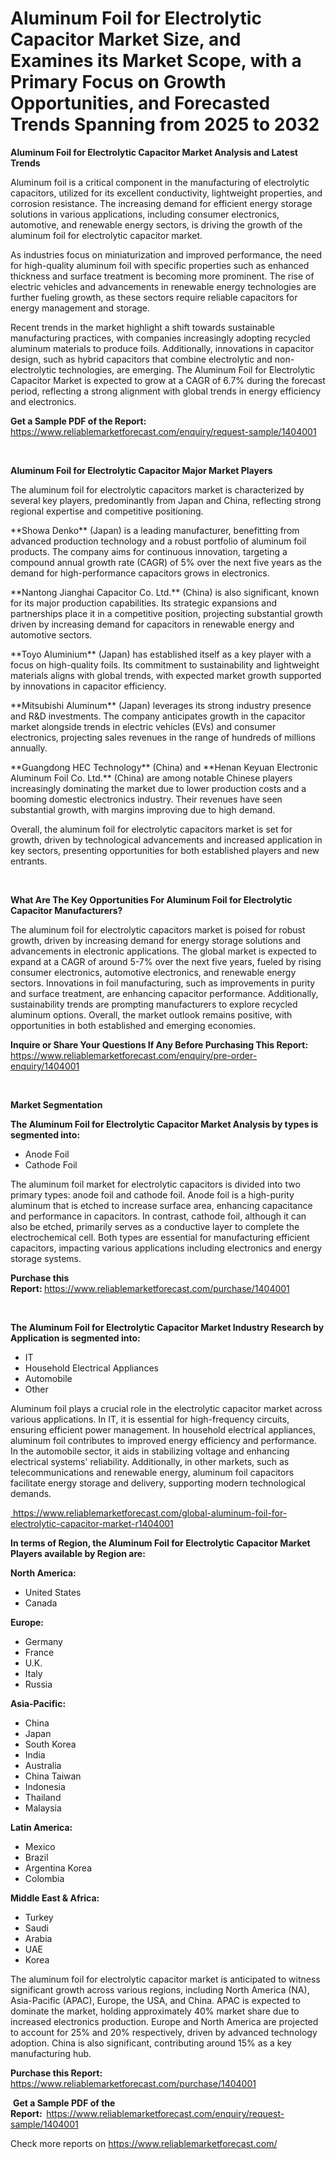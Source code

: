 <p><h1>Aluminum Foil for Electrolytic Capacitor Market Size, and Examines its Market Scope, with a Primary Focus on Growth Opportunities, and Forecasted Trends Spanning from 2025 to 2032</h1></p><p><strong>Aluminum Foil for Electrolytic Capacitor Market Analysis and Latest Trends</strong></p>
<p><p>Aluminum foil is a critical component in the manufacturing of electrolytic capacitors, utilized for its excellent conductivity, lightweight properties, and corrosion resistance. The increasing demand for efficient energy storage solutions in various applications, including consumer electronics, automotive, and renewable energy sectors, is driving the growth of the aluminum foil for electrolytic capacitor market. </p><p>As industries focus on miniaturization and improved performance, the need for high-quality aluminum foil with specific properties such as enhanced thickness and surface treatment is becoming more prominent. The rise of electric vehicles and advancements in renewable energy technologies are further fueling growth, as these sectors require reliable capacitors for energy management and storage.</p><p>Recent trends in the market highlight a shift towards sustainable manufacturing practices, with companies increasingly adopting recycled aluminum materials to produce foils. Additionally, innovations in capacitor design, such as hybrid capacitors that combine electrolytic and non-electrolytic technologies, are emerging. The Aluminum Foil for Electrolytic Capacitor Market is expected to grow at a CAGR of 6.7% during the forecast period, reflecting a strong alignment with global trends in energy efficiency and electronics.</p></p>
<p><strong>Get a Sample PDF of the Report:&nbsp;</strong> <a href="https://www.reliablemarketforecast.com/enquiry/request-sample/1404001?utm_campaign=3069&utm_medium=2&utm_source=Github&utm_content=ia&utm_term=28032025&utm_id=aluminum-foil-for-electrolytic-capacitor">https://www.reliablemarketforecast.com/enquiry/request-sample/1404001</a></p>
<p>&nbsp;</p>
<p><strong>Aluminum Foil for Electrolytic Capacitor Major Market Players</strong></p>
<p><p>The aluminum foil for electrolytic capacitors market is characterized by several key players, predominantly from Japan and China, reflecting strong regional expertise and competitive positioning. </p><p>**Showa Denko** (Japan) is a leading manufacturer, benefitting from advanced production technology and a robust portfolio of aluminum foil products. The company aims for continuous innovation, targeting a compound annual growth rate (CAGR) of 5% over the next five years as the demand for high-performance capacitors grows in electronics.</p><p>**Nantong Jianghai Capacitor Co. Ltd.** (China) is also significant, known for its major production capabilities. Its strategic expansions and partnerships place it in a competitive position, projecting substantial growth driven by increasing demand for capacitors in renewable energy and automotive sectors.</p><p>**Toyo Aluminium** (Japan) has established itself as a key player with a focus on high-quality foils. Its commitment to sustainability and lightweight materials aligns with global trends, with expected market growth supported by innovations in capacitor efficiency.</p><p>**Mitsubishi Aluminum** (Japan) leverages its strong industry presence and R&D investments. The company anticipates growth in the capacitor market alongside trends in electric vehicles (EVs) and consumer electronics, projecting sales revenues in the range of hundreds of millions annually.</p><p>**Guangdong HEC Technology** (China) and **Henan Keyuan Electronic Aluminum Foil Co. Ltd.** (China) are among notable Chinese players increasingly dominating the market due to lower production costs and a booming domestic electronics industry. Their revenues have seen substantial growth, with margins improving due to high demand.</p><p>Overall, the aluminum foil for electrolytic capacitors market is set for growth, driven by technological advancements and increased application in key sectors, presenting opportunities for both established players and new entrants.</p></p>
<p>&nbsp;</p>
<p><strong>What Are The Key Opportunities For Aluminum Foil for Electrolytic Capacitor Manufacturers?</strong></p>
<p><p>The aluminum foil for electrolytic capacitors market is poised for robust growth, driven by increasing demand for energy storage solutions and advancements in electronic applications. The global market is expected to expand at a CAGR of around 5-7% over the next five years, fueled by rising consumer electronics, automotive electronics, and renewable energy sectors. Innovations in foil manufacturing, such as improvements in purity and surface treatment, are enhancing capacitor performance. Additionally, sustainability trends are prompting manufacturers to explore recycled aluminum options. Overall, the market outlook remains positive, with opportunities in both established and emerging economies.</p></p>
<p><strong>Inquire or Share Your Questions If Any Before Purchasing This Report:</strong> <a href="https://www.reliablemarketforecast.com/enquiry/pre-order-enquiry/1404001?utm_campaign=3069&utm_medium=2&utm_source=Github&utm_content=ia&utm_term=28032025&utm_id=aluminum-foil-for-electrolytic-capacitor">https://www.reliablemarketforecast.com/enquiry/pre-order-enquiry/1404001</a></p>
<p>&nbsp;</p>
<p><strong>Market Segmentation</strong></p>
<p><strong>The Aluminum Foil for Electrolytic Capacitor Market Analysis by types is segmented into:</strong></p>
<p><ul><li>Anode Foil</li><li>Cathode Foil</li></ul></p>
<p><p>The aluminum foil market for electrolytic capacitors is divided into two primary types: anode foil and cathode foil. Anode foil is a high-purity aluminum that is etched to increase surface area, enhancing capacitance and performance in capacitors. In contrast, cathode foil, although it can also be etched, primarily serves as a conductive layer to complete the electrochemical cell. Both types are essential for manufacturing efficient capacitors, impacting various applications including electronics and energy storage systems.</p></p>
<p><strong>Purchase this Report:&nbsp;</strong><a href="https://www.reliablemarketforecast.com/purchase/1404001?utm_campaign=3069&utm_medium=2&utm_source=Github&utm_content=ia&utm_term=28032025&utm_id=aluminum-foil-for-electrolytic-capacitor">https://www.reliablemarketforecast.com/purchase/1404001</a></p>
<p>&nbsp;</p>
<p><strong>The Aluminum Foil for Electrolytic Capacitor Market Industry Research by Application is segmented into:</strong></p>
<p><ul><li>IT</li><li>Household Electrical Appliances</li><li>Automobile</li><li>Other</li></ul></p>
<p><p>Aluminum foil plays a crucial role in the electrolytic capacitor market across various applications. In IT, it is essential for high-frequency circuits, ensuring efficient power management. In household electrical appliances, aluminum foil contributes to improved energy efficiency and performance. In the automobile sector, it aids in stabilizing voltage and enhancing electrical systems' reliability. Additionally, in other markets, such as telecommunications and renewable energy, aluminum foil capacitors facilitate energy storage and delivery, supporting modern technological demands.</p></p>
<p><a href="https://www.reliablemarketforecast.com/global-aluminum-foil-for-electrolytic-capacitor-market-r1404001?utm_campaign=3069&utm_medium=2&utm_source=Github&utm_content=ia&utm_term=28032025&utm_id=aluminum-foil-for-electrolytic-capacitor">&nbsp;https://www.reliablemarketforecast.com/global-aluminum-foil-for-electrolytic-capacitor-market-r1404001</a></p>
<p><strong>In terms of Region, the Aluminum Foil for Electrolytic Capacitor Market Players available by Region are:</strong></p>
<p>
    <p> <strong> North America: </strong>
        <ul>
            <li>United States</li>
            <li>Canada</li>
        </ul>
        </p> 
    <p> <strong> Europe: </strong>
        <ul>
            <li>Germany</li>
            <li>France</li>
            <li>U.K.</li>
            <li>Italy</li>
            <li>Russia</li>
        </ul>
        </p> 
    <p> <strong> Asia-Pacific: </strong>
        <ul>
            <li>China</li>
            <li>Japan</li>
            <li>South Korea</li>
            <li>India</li>
            <li>Australia</li>
            <li>China Taiwan</li>
            <li>Indonesia</li>
            <li>Thailand</li>
            <li>Malaysia</li>
        </ul>
        </p> 
    <p> <strong> Latin America: </strong>
        <ul>
            <li>Mexico</li>
            <li>Brazil</li>
            <li>Argentina Korea</li>
            <li>Colombia</li>
        </ul>
        </p> 
    <p> <strong> Middle East & Africa: </strong>
        <ul>
            <li>Turkey</li>
            <li>Saudi</li>
            <li>Arabia</li>
            <li>UAE</li>
            <li>Korea</li>
        </ul>
    </p>
    </p>
<p><p>The aluminum foil for electrolytic capacitor market is anticipated to witness significant growth across various regions, including North America (NA), Asia-Pacific (APAC), Europe, the USA, and China. APAC is expected to dominate the market, holding approximately 40% market share due to increased electronics production. Europe and North America are projected to account for 25% and 20% respectively, driven by advanced technology adoption. China is also significant, contributing around 15% as a key manufacturing hub.</p></p>
<p><strong>Purchase this Report: </strong><a href="https://www.reliablemarketforecast.com/purchase/1404001?utm_campaign=3069&utm_medium=2&utm_source=Github&utm_content=ia&utm_term=28032025&utm_id=aluminum-foil-for-electrolytic-capacitor">https://www.reliablemarketforecast.com/purchase/1404001</a></p>
<p>&nbsp;<strong>Get a Sample PDF of the Report:&nbsp;&nbsp;</strong><a href="https://www.reliablemarketforecast.com/enquiry/request-sample/1404001?utm_campaign=3069&utm_medium=2&utm_source=Github&utm_content=ia&utm_term=28032025&utm_id=aluminum-foil-for-electrolytic-capacitor">https://www.reliablemarketforecast.com/enquiry/request-sample/1404001</a></p>
<p><strong></strong></p>
<p>Check more reports on <a href="https://www.reliablemarketforecast.com/?utm_campaign=3069&utm_medium=2&utm_source=Github&utm_content=ia&utm_term=28032025&utm_id=aluminum-foil-for-electrolytic-capacitor">https://www.reliablemarketforecast.com/</a></p>